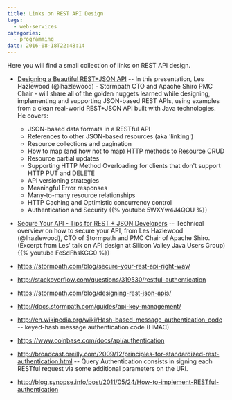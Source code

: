 ```yaml
---
title: Links on REST API Design
tags:
  - web-services
categories:
  - programming
date: 2016-08-18T22:48:14
---
```


Here you will find a small collection of links on REST API design.

<!--more-->

- [Designing a Beautiful REST+JSON API](https://www.youtube.com/watch?v=5WXYw4J4QOU) -- In this presentation, Les Hazlewood (@lhazlewood) - Stormpath CTO and Apache Shiro PMC Chair - will share all of the golden nuggets learned while designing, implementing and supporting JSON-based REST APIs, using examples from a clean real-world REST+JSON API built with Java technologies. He covers:
    - JSON-based data formats in a RESTful API
    - References to other JSON-based resources (aka 'linking')
    - Resource collections and pagination
    - How to map (and how not to map) HTTP methods to Resource CRUD
    - Resource partial updates
    - Supporting HTTP Method Overloading for clients that don't support HTTP PUT and DELETE
    - API versioning strategies
    - Meaningful Error responses
    - Many-to-many resource relationships
    - HTTP Caching and Optimistic concurrency control
    - Authentication and Security
  {{% youtube 5WXYw4J4QOU %}}

-  [Secure Your API - Tips for REST + JSON Developers](https://www.youtube.com/watch?v=FeSdFhsKGG0) -- Technical overview on how to secure your API, from Les Hazlewood (@lhazlewood), CTO of Stormpath and PMC Chair of Apache Shiro. (Excerpt from Les' talk on API design at Silicon Valley Java Users Group)
  {{% youtube FeSdFhsKGG0 %}}
- https://stormpath.com/blog/secure-your-rest-api-right-way/
- http://stackoverflow.com/questions/319530/restful-authentication
- https://stormpath.com/blog/designing-rest-json-apis/
- http://docs.stormpath.com/guides/api-key-management/
- http://en.wikipedia.org/wiki/Hash-based_message_authentication_code -- keyed-hash message authentication code (HMAC)
- https://www.coinbase.com/docs/api/authentication
- http://broadcast.oreilly.com/2009/12/principles-for-standardized-rest-authentication.html -- Query Authentication consists in signing each RESTful request via some additional parameters on the URI.
- http://blog.synopse.info/post/2011/05/24/How-to-implement-RESTful-authentication
